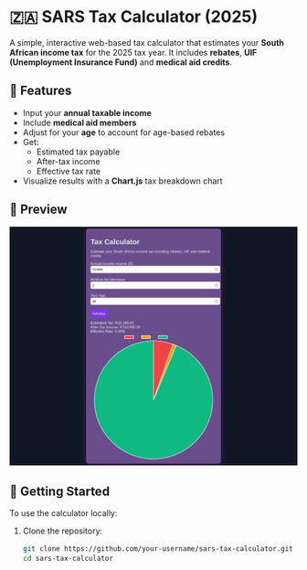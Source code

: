 # 🇿🇦 SARS Tax Calculator (2025)

A simple, interactive web-based tax calculator that estimates your **South African income tax** for the 2025 tax year. It includes **rebates**, **UIF (Unemployment Insurance Fund)** and **medical aid credits**.

## 🧮 Features

- Input your **annual taxable income**
- Include **medical aid members**
- Adjust for your **age** to account for age-based rebates
- Get:
  - Estimated tax payable
  - After-tax income
  - Effective tax rate
- Visualize results with a **Chart.js** tax breakdown chart

## 📸 Preview

![Preview Screenshot](screenshot.png) 

## 🚀 Getting Started

To use the calculator locally:

1. Clone the repository:
   ```bash
   git clone https://github.com/your-username/sars-tax-calculator.git
   cd sars-tax-calculator
